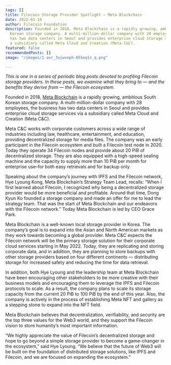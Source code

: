 ```yaml
---
tags: []
title: Filecoin Storage Provider Spotlight — Meta Blockchain
date: 2022-03-10
author: Filecoin Foundation
description: Founded in 2018, Meta Blockchain is a rapidly growing, ambitious South
  Korean storage company. A multi-million-dollar company with 28 employees, the business
  has two data centers in Seoul and provides enterprise cloud storage services via
  a subsidiary called Meta Cloud and Creation (Meta C&C).
featured: false
recommendedPosts: []
image: "/images/1-avr_3ujwveph-055eq1s_q.png"

---
```

_This is one in a series of periodic blog posts devoted to profiling Filecoin storage providers. In these posts, we examine what they bring to — and the benefits they derive from — the Filecoin ecosystem._

Founded in 2018, [Meta Blockchain](http://www.meta-blockchain.co.kr/) is a rapidly growing, ambitious South Korean storage company. A multi-million-dollar company with 28 employees, the business has two data centers in Seoul and provides enterprise cloud storage services via a subsidiary called Meta Cloud and Creation (Meta C&C).

Meta C&C works with corporate customers across a wide range of industries including law, healthcare, entertainment, and education, providing decentralized storage for media files. The company was an early participant in the Filecoin ecosystem and built a Filecoin test node in 2020. Today they operate 34 Filecoin nodes and provide about 20 PiB of decentralized storage. They are also equipped with a high-speed sealing machine and the capacity to supply more than 10 PiB per month for enterprise use–for both easy retrievals and for backup only.

Speaking about the company’s journey with IPFS and the Filecoin network, Hye Lyoung Kong, Meta Blockchain’s Strategy Team Lead, recalls: “When I first learned about Filecoin, I recognized why being a decentralized storage provider would be more beneficial and profitable. Around that time, Dong Kyun Ko founded a storage company and made an offer for me to lead the strategy team. That was the start of Meta Blockchain and our endeavors with the Filecoin network.” Today Meta Blockchain is led by CEO Grace Park.

Meta Blockchain is a well-known local storage provider in Korea. The company’s goal is to expand into the Asian and North American markets as they work towards becoming a global provider. Meta C&C expects the Filecoin network will be the primary storage solution for their corporate cloud services starting in May 2022. Today, they are replicating and storing corporate data, and in addition, they are planning to store backups with other storage providers based on four different continents — distributing storage for increased safety and reducing the time for data retrieval.

In addition, both Hye Lyoung and the leadership team at Meta Blockchain have been encouraging other stakeholders to be more creative with their business models and encouraging them to leverage the IPFS and Filecoin protocols to scale. As a result, the company plans to scale its storage capacity from the current 20 PiB to 100 PiB by the end of this year. Also, the company is actively in the process of establishing Meta NFT and gallery as a stepping stone to expand into the NFT field.

Meta Blockchain believes that decentralization, verifiability, and security are the top three values for the Web3 world, and they support the Filecoin vision to store humanity’s most important information.

“We highly appreciate the value of Filecoin’s decentralized storage and hope to go beyond a simple storage provider to become a game-changer in the ecosystem,” said Hye Lyoung. “We believe that the future of Web3 will be built on the foundation of distributed storage solutions, like IPFS and Filecoin, and we are focused on expanding the ecosystem.”